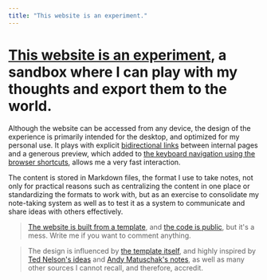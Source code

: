 ```yaml
---
title: "This website is an experiment."
---
```

# [This website is an experiment](202103120016), a sandbox where I can play with my thoughts and export them to the world. 

Although the website can be accessed from any device, the design of the experience is primarily intended for the desktop, and optimized for my personal use. It plays with explicit [bidirectional links](202108271846) between internal pages and a generous preview, which added to [the keyboard navigation using the browser shortcuts](202108291255), allows me a very fast interaction.

The content is stored in Markdown files, the format I use to take notes, not only for practical reasons such as centralizing the content in one place or standardizing the formats to work with, but as an exercise to consolidate my note-taking system as well as to test it as a system to communicate and share ideas with others effectively.

> [The website is built from a template](202108311708), and [the code is public](https://github.com/danielarmengolaltayo/a-a), but it's a mess. Write me if you want to comment anything.

> The design is influenced by [the template itself](https://github.com/maximevaillancourt/digital-garden-jekyll-template), and highly inspired by [Ted Nelson's ideas](https://www.youtube.com/watch?v=hMKy52Intac) and [Andy Matuschak's notes](https://notes.andymatuschak.org/About_these_notes), as well as many other sources I cannot recall, and therefore, accredit.